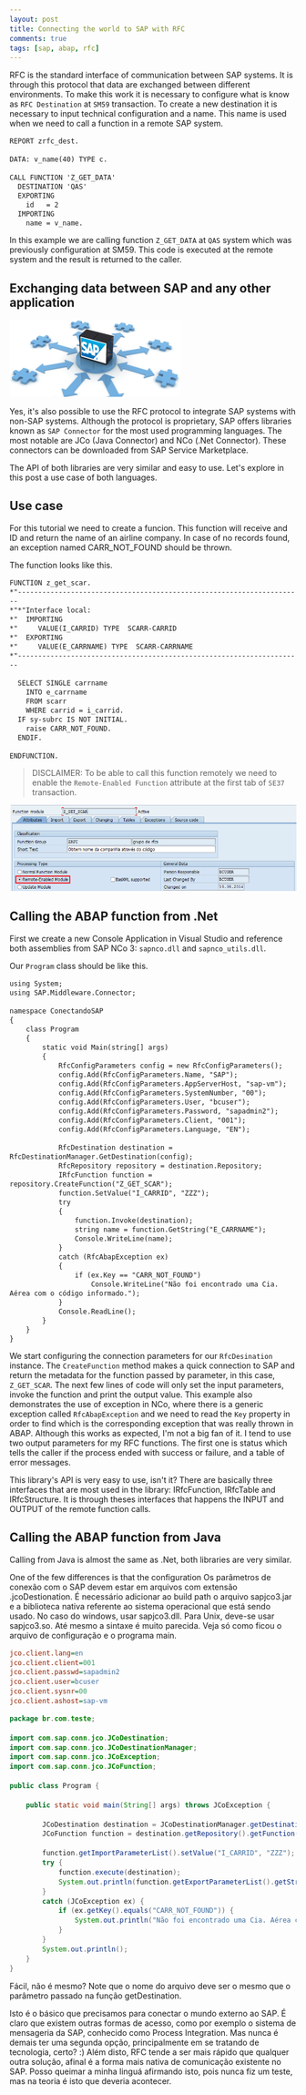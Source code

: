 ```yaml
---
layout: post
title: Connecting the world to SAP with RFC
comments: true
tags: [sap, abap, rfc]
---
```


RFC is the standard interface of communication between SAP systems. It is through this protocol that data are exchanged between different environments. To make this work it is necessary to configure what is know as `RFC Destination` at `SM59` transaction. To create a new destination it is necessary to input technical configuration and a name. This name is used when we need to call a function in a remote SAP system.

```abap
REPORT zrfc_dest.

DATA: v_name(40) TYPE c.

CALL FUNCTION 'Z_GET_DATA'
  DESTINATION 'QAS'
  EXPORTING
    id   = 2
  IMPORTING
    name = v_name.
```
In this example we are calling function `Z_GET_DATA` at `QAS` system which was previously configuration at SM59. This code is executed at the remote system and the result is returned to the caller.

## Exchanging data between SAP and any other application

![](/public/images/sap_rfc.png)

Yes, it's also possible to use the RFC protocol to integrate SAP systems with non-SAP systems. Although the protocol is proprietary, SAP offers libraries known as `SAP Connector` for the most used programming languages. The most notable are JCo (Java Connector) and NCo (.Net Connector). These connectors can be downloaded from SAP Service Marketplace.

The API of both libraries are very similar and easy to use. Let's explore in this post a use case of both languages.

## Use case

For this tutorial we need to create a funcion. This function will receive and ID and return the name of an airline company. In case of no records found, an exception named CARR_NOT_FOUND should be thrown.

The function looks like this.

```abap
FUNCTION z_get_scar.
*"----------------------------------------------------------------------
*"*"Interface local:
*"  IMPORTING
*"     VALUE(I_CARRID) TYPE  SCARR-CARRID
*"  EXPORTING
*"     VALUE(E_CARRNAME) TYPE  SCARR-CARRNAME
*"----------------------------------------------------------------------

  SELECT SINGLE carrname
    INTO e_carrname
    FROM scarr
    WHERE carrid = i_carrid.
  IF sy-subrc IS NOT INITIAL.
    raise CARR_NOT_FOUND.
  ENDIF.

ENDFUNCTION.
```

> DISCLAIMER: To be able to call this function remotely we need to enable the `Remote-Enabled Function` attribute at the first tab of `SE37` transaction.


![](/public/images/se37-rfc-header-info.png)

## Calling the ABAP function from .Net

First we create a new Console Application in Visual Studio and reference both assemblies from SAP NCo 3: `sapnco.dll` and `sapnco_utils.dll`.

Our `Program` class should be like this.

```abap
using System;
using SAP.Middleware.Connector;

namespace ConectandoSAP
{
    class Program
    {
        static void Main(string[] args)
        {
            RfcConfigParameters config = new RfcConfigParameters();
            config.Add(RfcConfigParameters.Name, "SAP");
            config.Add(RfcConfigParameters.AppServerHost, "sap-vm");
            config.Add(RfcConfigParameters.SystemNumber, "00");
            config.Add(RfcConfigParameters.User, "bcuser");
            config.Add(RfcConfigParameters.Password, "sapadmin2");
            config.Add(RfcConfigParameters.Client, "001");
            config.Add(RfcConfigParameters.Language, "EN");

            RfcDestination destination = RfcDestinationManager.GetDestination(config);
            RfcRepository repository = destination.Repository;
            IRfcFunction function = repository.CreateFunction("Z_GET_SCAR");
            function.SetValue("I_CARRID", "ZZZ");
            try
            {
                function.Invoke(destination);
                string name = function.GetString("E_CARRNAME");
                Console.WriteLine(name);
            }
            catch (RfcAbapException ex)
            {
                if (ex.Key == "CARR_NOT_FOUND")
                    Console.WriteLine("Não foi encontrado uma Cia. Aérea com o código informado.");
            }
            Console.ReadLine();
        }
    }
}
```

We start configuring the connection parameters for our `RfcDesination` instance.
The `CreateFunction` method makes a quick connection to SAP and return the metadata for the function passed by parameter, in this case, `Z_GET_SCAR`. The next few lines of code will only set the input parameters, invoke the function and print the output value. This example also demonstrates the use of exception in NCo, where there is a generic exception called `RfcAbapException` and we need to read the `Key` property in order to find which is the corresponding exception that was really thrown in ABAP. Although this works as expected, I'm not a big fan of it. I tend to use two output parameters for my RFC functions. The first one is status which tells the caller if the process ended with success or failure, and a table of error messages.

This library's API is very easy to use, isn't it? There are basically three interfaces that are most used in the library: IRfcFunction, IRfcTable and IRfcStructure. It is through theses interfaces that happens the INPUT and OUTPUT of the remote function calls.

## Calling the ABAP function from Java

Calling from Java is almost the same as .Net, both libraries are very similar.

One of the few differences is that the configuration
Os parâmetros de conexão com o SAP devem estar em arquivos com extensão .jcoDestionation.
É necessário adicionar ao build path o arquivo sapjco3.jar e a biblioteca nativa referente ao sistema operacional que está sendo usado. No caso do windows, usar sapjco3.dll. Para Unix, deve-se usar sapjco3.so.
Até mesmo a sintaxe é muito parecida. Veja só como ficou o arquivo de configuração e o programa main.

```ini
jco.client.lang=en
jco.client.client=001
jco.client.passwd=sapadmin2
jco.client.user=bcuser
jco.client.sysnr=00
jco.client.ashost=sap-vm
```

```java
package br.com.teste;

import com.sap.conn.jco.JCoDestination;
import com.sap.conn.jco.JCoDestinationManager;
import com.sap.conn.jco.JCoException;
import com.sap.conn.jco.JCoFunction;

public class Program {

	public static void main(String[] args) throws JCoException {

        JCoDestination destination = JCoDestinationManager.getDestination("ABAP_AS");
        JCoFunction function = destination.getRepository().getFunction("Z_GET_SCAR");

        function.getImportParameterList().setValue("I_CARRID", "ZZZ");
        try {
            function.execute(destination);
            System.out.println(function.getExportParameterList().getString("E_CARRNAME"));
        }
        catch (JCoException ex) {
            if (ex.getKey().equals("CARR_NOT_FOUND")) {
                System.out.println("Não foi encontrado uma Cia. Aérea com o código informado.");
            }
        }
        System.out.println();
    }
}
```

Fácil, não é mesmo? Note que o nome do arquivo deve ser o mesmo que o parâmetro passado na função getDestination.

Isto é o básico que precisamos para conectar o mundo externo ao SAP. É claro que existem outras formas de acesso, como por exemplo o sistema de mensageria da SAP, conhecido como Process Integration.
Mas nunca é demais ter uma segunda opção, principalmente em se tratando de tecnologia, certo? :) Além disto, RFC tende a ser mais rápido que qualquer outra solução, afinal é a forma mais nativa de comunicação existente no SAP. Posso queimar a minha linguá afirmando isto, pois nunca fiz um teste, mas na teoria é isto que deveria acontecer.